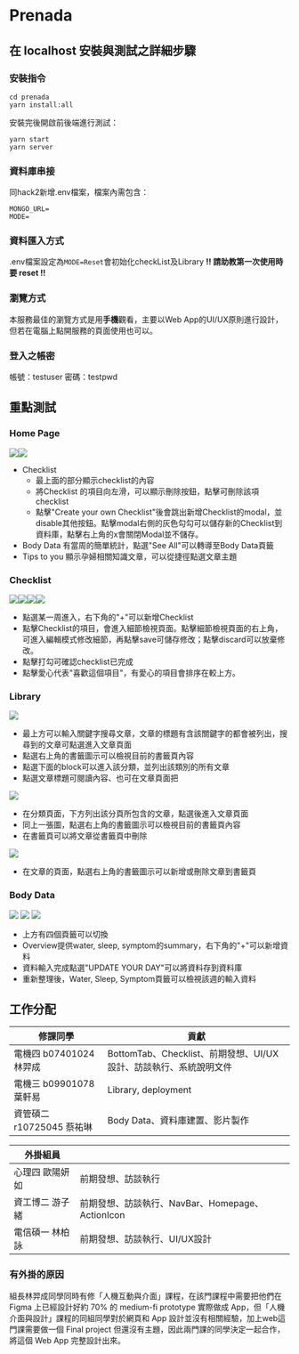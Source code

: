 # Prenada

## 在 localhost 安裝與測試之詳細步驟
### 安裝指令
```
cd prenada
yarn install:all
```
安裝完後開啟前後端進行測試：
```
yarn start
yarn server
```
### 資料庫串接
同hack2新增.env檔案，檔案內需包含：
```
MONGO_URL=
MODE=
```

### 資料匯入方式
.env檔案設定為`MODE=Reset`會初始化checkList及Library
**!! 請助教第一次使用時要 reset !!**

### 瀏覽方式
本服務最佳的瀏覽方式是用**手機**觀看，主要以Web App的UI/UX原則進行設計，但若在電腦上點開服務的頁面使用也可以。

### 登入之帳密
帳號：testuser
密碼：testpwd


## 重點測試
### Home Page
![](https://i.imgur.com/Ehzcpu8.png)![](https://i.imgur.com/bOV29tF.png)

* Checklist 
    * 最上面的部分顯示checklist的內容
    * 將Checklist 的項目向左滑，可以顯示刪除按鈕，點擊可刪除該項checklist
    * 點擊"Create your own Checklist"後會跳出新增Checklist的modal，並disable其他按鈕。點擊modal右側的灰色勾勾可以儲存新的Checklist到資料庫，點擊右上角的x會關閉Modal並不儲存。
* Body Data 有當周的簡單統計，點選"See All"可以轉導至Body Data頁籤
* Tips to you 顯示孕婦相關知識文章，可以從捷徑點選文章主題

### Checklist
![](https://i.imgur.com/w7g4U6Z.png)![](https://i.imgur.com/TCKsm0Q.png)![](https://i.imgur.com/i8HPxSX.png)![](https://i.imgur.com/1ncYCLn.png)


* 點選某一周進入，右下角的"+"可以新增Checklist
* 點擊Checklist的項目，會進入細節檢視頁面。點擊細節檢視頁面的右上角，可進入編輯模式修改細節，再點擊save可儲存修改；點擊discard可以放棄修改。
* 點擊打勾可確認checklist已完成
* 點擊愛心代表"喜歡這個項目"，有愛心的項目會排序在較上方。


### Library
![](https://i.imgur.com/gCLiwvb.png)
* 最上方可以輸入關鍵字搜尋文章，文章的標題有含該關鍵字的都會被列出，搜尋到的文章可點選進入文章頁面
* 點選右上角的書籤圖示可以檢視目前的書籤頁內容
* 點選下面的block可以進入該分類，並列出該類別的所有文章
* 點選文章標題可閱讀內容、也可在文章頁面把

![](https://i.imgur.com/hQZOx7e.png)
* 在分類頁面，下方列出該分頁所包含的文章，點選後進入文章頁面
* 同上一張圖，點選右上角的書籤圖示可以檢視目前的書籤頁內容
* 在書籤頁可以將文章從書籤頁中刪除

![](https://i.imgur.com/La17nPJ.png)
* 在文章的頁面，點選右上角的書籤圖示可以新增或刪除文章到書籤頁

### Body Data
![](https://i.imgur.com/Dtjy3Fi.png)
![](https://i.imgur.com/qBidDer.png)
![](https://i.imgur.com/Enzfzlb.png)
* 上方有四個頁籤可以切換
* Overview提供water, sleep, symptom的summary，右下角的"+"可以新增資料
* 資料輸入完成點選"UPDATE YOUR DAY"可以將資料存到資料庫
* 重新整理後，Water, Sleep, Symptom頁籤可以檢視該週的輸入資料


## 工作分配
|修課同學|貢獻|
| -------- | -------- |
|電機四 b07401024 林羿成|BottomTab、Checklist、前期發想、UI/UX設計、訪談執行、系統說明文件|
|電機三 b09901078 葉軒易|Library, deployment|
|資管碩二 r10725045 蔡祐琳|Body Data、資料庫建置、影片製作|

|外掛組員||
| -------- | -------- |
|心理四 歐陽妍如|前期發想、訪談執行|
|資工博二 游子緒|前期發想、訪談執行、NavBar、Homepage、ActionIcon|
|電信碩一 林柏詠|前期發想、訪談執行、UI/UX設計|



### 有外掛的原因
組長林羿成同學同時有修「人機互動與介面」課程，在該門課程中需要把他們在 Figma 上已經設計好約 70% 的 medium-fi prototype 實際做成 App，但「人機介面與設計」課程的同組同學對於網頁和 App 設計並沒有相關經驗，加上web這門課需要做一個 Final project 但還沒有主題，因此兩門課的同學決定一起合作，將這個 Web App 完整設計出來。
